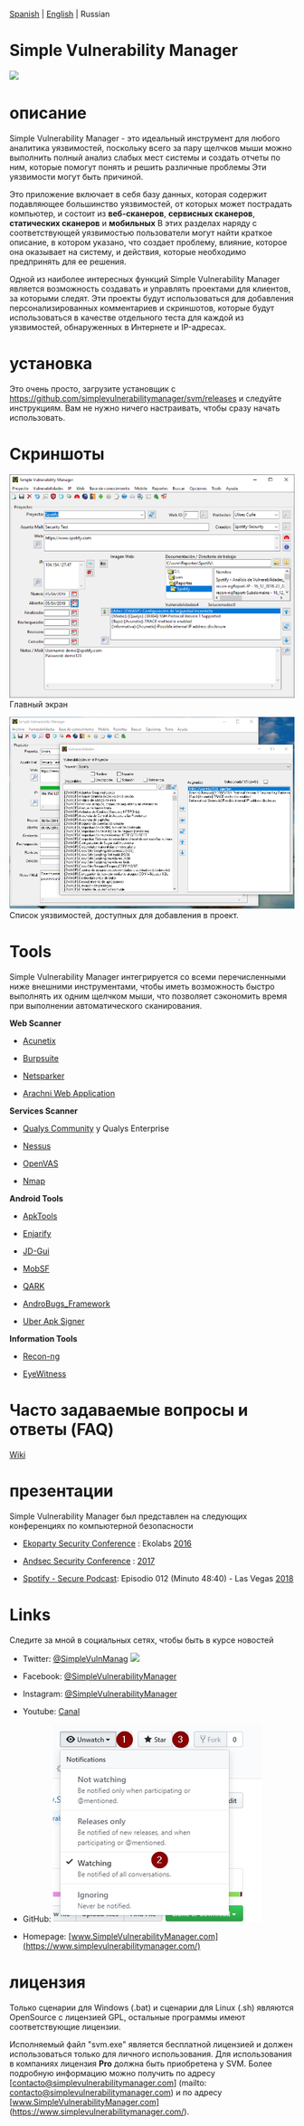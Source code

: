 [Spanish](README.md) | [English](README_en.md) | Russian

# Simple Vulnerability Manager

[![](https://img.shields.io/github/release/simplevulnerabilitymanager/svm.svg)](https://github.com/simplevulnerabilitymanager/svm/releases/tag/v2.0.3)


# описание
Simple Vulnerability Manager - это идеальный инструмент для любого аналитика уязвимостей, поскольку всего за пару щелчков мыши можно выполнить полный анализ слабых мест системы и создать отчеты по ним, которые помогут понять и решить различные проблемы Эти уязвимости могут быть причиной.


Это приложение включает в себя базу данных, которая содержит подавляющее большинство уязвимостей, от которых может пострадать компьютер, и состоит из **веб-сканеров**, **сервисных сканеров**, **статических сканеров** и **мобильных** В этих разделах наряду с соответствующей уязвимостью пользователи могут найти краткое описание, в котором указано, что создает проблему, влияние, которое она оказывает на систему, и действия, которые необходимо предпринять для ее решения.


Одной из наиболее интересных функций Simple Vulnerability Manager является возможность создавать и управлять проектами для клиентов, за которыми следят. Эти проекты будут использоваться для добавления персонализированных комментариев и скриншотов, которые будут использоваться в качестве отдельного теста для каждой из уязвимостей, обнаруженных в Интернете и IP-адресах.


# установка
Это очень просто, загрузите установщик с https://github.com/simplevulnerabilitymanager/svm/releases и следуйте инструкциям. Вам не нужно ничего настраивать, чтобы сразу начать использовать.


# Скриншоты

![Screenshot](svm_screenshot1.png)
Главный экран

![Screenshot](svm_screenshot2.png)
Список уязвимостей, доступных для добавления в проект.


# Tools

Simple Vulnerability Manager интегрируется со всеми перечисленными ниже внешними инструментами, чтобы иметь возможность быстро выполнять их одним щелчком мыши, что позволяет сэкономить время при выполнении автоматического сканирования.

**Web Scanner**

* [Acunetix](https://www.acunetix.com/)

* [Burpsuite](https://portswigger.net/burp)

* [Netsparker](https://www.netsparker.com/)

* [Arachni Web Application](https://www.arachni-scanner.com/)

**Services Scanner**

* [Qualys Community](https://www.qualys.com/community-edition/) y Qualys Enterprise

* [Nessus](https://www.tenable.com/products/nessus/nessus-professional)

* [OpenVAS](http://www.openvas.org/)

* [Nmap](https://nmap.org/)

**Android Tools**

* [ApkTools](https://ibotpeaches.github.io/Apktool/)

* [Enjarify](https://github.com/google/enjarify)

* [JD-Gui](http://jd.benow.ca/)

* [MobSF](https://github.com/MobSF/Mobile-Security-Framework-MobSF)

* [QARK](https://github.com/linkedin/qark)

* [AndroBugs_Framework](https://github.com/AndroBugs/AndroBugs_Framework)

* [Uber Apk Signer](https://github.com/patrickfav/uber-apk-signer)

**Information Tools**

* [Recon-ng](https://bitbucket.org/LaNMaSteR53/recon-ng)

* [EyeWitness](https://github.com/ChrisTruncer/EyeWitness)

# Часто задаваемые вопросы и ответы (FAQ)

[Wiki](https://github.com/simplevulnerabilitymanager/svm/wiki)

# презентации

Simple Vulnerability Manager был представлен на следующих конференциях по компьютерной безопасности

* [Ekoparty Security Conference](https://www.ekoparty.org) : Ekolabs [2016](https://twitter.com/SimpleVulnManag/status/792072988204134402)

* [Andsec Security Conference](https://www.andsec.org) : [2017](https://twitter.com/SimpleVulnManag/status/871576216112963586)

* [Spotify - Secure Podcast](https://open.spotify.com/episode/76DLj25Z3gWWFnfTlbpNrN): Episodio 012 (Minuto 48:40) - Las Vegas [2018](https://open.spotify.com/episode/76DLj25Z3gWWFnfTlbpNrN)


# Links

Следите за мной в социальных сетях, чтобы быть в курсе новостей

* Twitter: [@SimpleVulnManag](https://twitter.com/SimpleVulnManag) [![](https://img.shields.io/twitter/follow/SimpleVulnManag.svg?label=Follow&style=social)](https://twitter.com/SimpleVulnManag)

* Facebook: [@SimpleVulnerabilityManager](https://www.facebook.com/simplevulnerabilitymanager)

* Instagram: [@SimpleVulnerabilityManager](https://www.instagram.com/simplevulnerabilitymanager/)

* Youtube: [Canal](https://www.youtube.com/channel/UCDXH-m2SqQsnb91UUsQxlrQ?view_as=subscriber)

* GitHub: ![Watching](watch_git.jpg)

* Homepage: [www.SimpleVulnerabilityManager.com](https://www.simplevulnerabilitymanager.com/)


# лицензия
Только сценарии для Windows (.bat) и сценарии для Linux (.sh) являются OpenSource с лицензией GPL, остальные программы имеют соответствующие лицензии.

Исполняемый файл "svm.exe" является бесплатной лицензией и должен использоваться только для личного использования. Для использования в компаниях лицензия **Pro** должна быть приобретена у SVM. Более подробную информацию можно получить по адресу [contacto@simplevulnerabilitymanager.com] (mailto: contacto@simplevulnerabilitymanager.com) и по адресу [www.SimpleVulnerabilityManager.com] (https://www.simplevulnerabilitymanager.com/).



